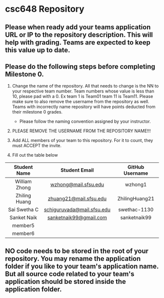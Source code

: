 # csc648 Repository

## Please when ready add your teams application URL or IP to the repository description. This will help with grading. Teams are expected to keep this value up to date.

## Please do the following steps before completing Milestone 0.
1. Change the name of the repository. All that needs to change is the NN to your respective team number. Team numbers whose value is less than 10, please pad with a 0. Ex team 1 is Team01 team 11 is Team11. Please make sure to also remove the username from the repository as well. Teams with incorrectly name repository will have points deducted from their milestone 0 grades.
      - Please follow the naming convention assigned by your instructor.

1. PLEASE REMOVE THE USERNAME FROM THE REPOSITORY NAME!!!

2. Add ALL members of your team to this repository. For it to count, they must ACCEPT the invite.

3. Fill out the table below


| Student Name | Student Email | GitHub Username |
|    :---:     |     :---:     |     :---:       |
| William Zhong|wzhong@mail.sfsu.edu|wzhong1     |
| Zhiling Huang|zhuang21@mail.sfsu.edu|ZhilingHuang21|
| Sai Swetha C      |    schiguruvada@mail.sfsu.edu           |  swethac-1130        |
| Sanket Naik  |  sanketnaik99@gmail.com  | sanketnaik99  |
| member5      |               |                 |
| member6      |               |                 |

## NO code needs to be stored in the root of your repository. You may rename the application folder if you like to your team's application name. But all source code related to your team's application should be stored inside the application folder.
